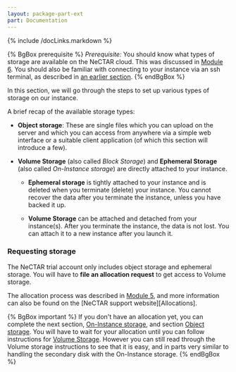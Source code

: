 ```yaml
---
layout: package-part-ext
part: Documentation
---
```

{% include /docLinks.markdown %}


{% BgBox prerequisite %}
*Prerequisite:* You should know what types of storage are available on the NeCTAR cloud. This was discussed in [Module 6](/package06/sections/storage.html).
You should also be familiar with connecting to your instance via an ssh terminal, as described in [an earlier section](connectViaSSH.html).
{% endBgBox %}

In this section, we will go through the steps to set up various types of storage on our instance.

A brief recap of the available storage types:

* **Object storage**: These are single files which you can upload on the server and which you can access from anywhere via a simple web interface or a suitable client application (of which this section will introduce a few).

* **Volume Storage** (also called *Block Storage*) and **Ephemeral Storage** (also called *On-Instance storage*) are directly attached to your instance.

    * **Ephemeral storage** is tightly attached to your instance and is deleted when you terminate (delete) your instance. You cannot recover the data after you terminate the instance, unless you have backed it up.

    * **Volume Storage** can be attached and detached from your instance(s). After you terminate the instance, the data is not lost. You can attach it to a new instance after you launch it. 

### Requesting storage

The NeCTAR trial account only includes object storage and ephemeral storage. You will have to **file an allocation request** to get access to Volume storage.

The allocation process was described in [Module 5](/package05/sections/allocations.html), and more information can also be found on the [NeCTAR support website][Allocations].

{% BgBox important %}
If you don't have an allocation yet, you can complete the next section, [On-Instance storage](ephemeralStorage.html), and section [Object storage](objectStorage.html). You will have to wait for your allocation until you can follow instructions for [Volume Storage](volumeStorage.html). However you can still read through the Volume storage instructions to see that it is easy, and in parts very similar to handling the secondary disk with the On-Instance storage.
{% endBgBox %}
